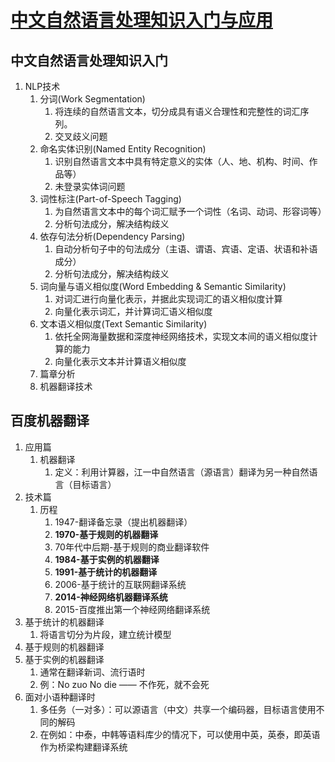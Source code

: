 # [中文自然语言处理知识入门与应用](http://bit.baidu.com/course/detail/id/56.html)

## 中文自然语言处理知识入门
1. NLP技术
   1. 分词(Work Segmentation)
      1. 将连续的自然语言文本，切分成具有语义合理性和完整性的词汇序列。
      2. 交叉歧义问题
   2. 命名实体识别(Named Entity Recognition)
      1. 识别自然语言文本中具有特定意义的实体（人、地、机构、时间、作品等）
      2. 未登录实体词问题
   3. 词性标注(Part-of-Speech Tagging)
      1. 为自然语言文本中的每个词汇赋予一个词性（名词、动词、形容词等）
      2. 分析句法成分，解决结构歧义
   4. 依存句法分析(Dependency Parsing)
      1. 自动分析句子中的句法成分（主语、谓语、宾语、定语、状语和补语成分）
      2. 分析句法成分，解决结构歧义
   5. 词向量与语义相似度(Word Embedding & Semantic Similarity)
      1. 对词汇进行向量化表示，并据此实现词汇的语义相似度计算
      2. 向量化表示词汇，并计算词汇语义相似度
   6. 文本语义相似度(Text Semantic Similarity)
      1. 依托全网海量数据和深度神经网络技术，实现文本间的语义相似度计算的能力
      2. 向量化表示文本并计算语义相似度
   7. 篇章分析
   8. 机器翻译技术

## 百度机器翻译
1. 应用篇
   1. 机器翻译
      1. 定义：利用计算器，江一中自然语言（源语言）翻译为另一种自然语言（目标语言）
2. 技术篇
   1. 历程
      1. 1947-翻译备忘录（提出机器翻译）
      2. **1970-基于规则的机器翻译**
      3. 70年代中后期-基于规则的商业翻译软件
      4. **1984-基于实例的机器翻译**
      5. **1991-基于统计的机器翻译**
      6. 2006-基于统计的互联网翻译系统
      7. **2014-神经网络机器翻译系统**
      8. 2015-百度推出第一个神经网络翻译系统
3. 基于统计的机器翻译
   1.  将语言切分为片段，建立统计模型
4. 基于规则的机器翻译
5. 基于实例的机器翻译
   1. 通常在翻译新词、流行语时
   2. 例：No zuo No die —— 不作死，就不会死
6. 面对小语种翻译时
   1. 多任务（一对多）：可以源语言（中文）共享一个编码器，目标语言使用不同的解码
   2. 在例如：中泰，中韩等语料库少的情况下，可以使用中英，英泰，即英语作为桥梁构建翻译系统